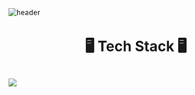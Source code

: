 ![header](https://capsule-render.vercel.app/api?type=rounded&color=timeGradient&text=Welcome%20to%20CHOJUNGHO96%20GitHub%20👋&animation=twinkling&fontSize=40&fontAlignY=50&fontAlign=50&height=180) </br>

<div align="center">  <h1>🖥 Tech Stack 🖥 </h1> </div></br> 
<img src="https://img.shields.io/badge/python-3776AB?style=flat&logo=python&logoColor=white">
